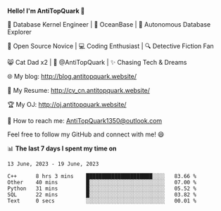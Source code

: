 
**Hello! I'm AntiTopQuark 👋**

🔧 Database Kernel Engineer | 🌊 OceanBase | 🤖 Autonomous Database Explorer

🌱 Open Source Novice | 💻 Coding Enthusiast | 🔍 Detective Fiction Fan

😸 Cat Dad x2 | 🎉 @AntiTopQuark | ✨ Chasing Tech & Dreams

🌐 My blog: http://blog.antitopquark.website/

📄 My Resume: http://cv_cn.antitopquark.website/

🏆 My OJ: http://oj.antitopquark.website/

📧 How to reach me: AntiTopQuark1350@outlook.com

Feel free to follow my GitHub and connect with me! 😄

📊 **The last 7 days I spent my time on** 

<!--START_SECTION:waka-->
```text
13 June, 2023 - 19 June, 2023

C++      8 hrs 3 mins    █████████████████████░░░░   83.66 % 
Other    40 mins         █░░░░░░░░░░░░░░░░░░░░░░░░   07.00 % 
Python   31 mins         █░░░░░░░░░░░░░░░░░░░░░░░░   05.52 % 
SQL      22 mins         █░░░░░░░░░░░░░░░░░░░░░░░░   03.82 % 
Text     0 secs          ░░░░░░░░░░░░░░░░░░░░░░░░░   00.01 %
```
<!--END_SECTION:waka-->


